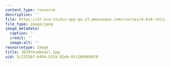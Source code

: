 ```yaml
---
content_type: resource
description: ''
file: https://ol-ocw-studio-app-qa.s3.amazonaws.com/courses/4-614-religious-architecture-and-islamic-cultures-fall-2002/5c2325bfb494531992eb6fc2669604f8_3029thumbnail.jpg
file_type: image/jpeg
image_metadata:
  caption: ''
  credit: ''
  image-alt: ''
resourcetype: Image
title: 3029thumbnail.jpg
uid: 5c2325bf-b494-5319-92eb-6fc2669604f8
---
```


